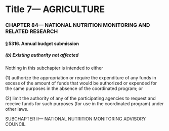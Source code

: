 
# Title 7— AGRICULTURE
### CHAPTER 84— NATIONAL NUTRITION MONITORING AND RELATED RESEARCH
#### § 5316. Annual budget submission
##### (b) Existing authority not affected

Nothing in this subchapter is intended to either

(1) authorize the appropriation or require the expenditure of any funds in excess of the amount of funds that would be authorized or expended for the same purposes in the absence of the coordinated program; or

(2) limit the authority of any of the participating agencies to request and receive funds for such purposes (for use in the coordinated program) under other laws.

SUBCHAPTER II— NATIONAL NUTRITION MONITORING ADVISORY COUNCIL
